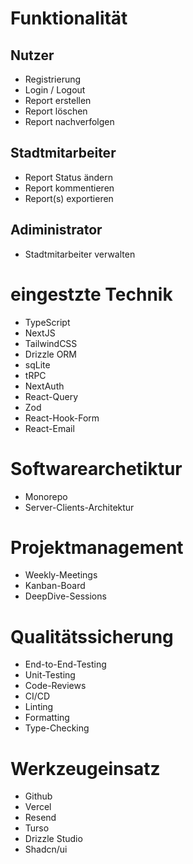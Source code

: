 # Funktionalität
## Nutzer
- Registrierung
- Login / Logout
- Report erstellen
- Report löschen
- Report nachverfolgen

## Stadtmitarbeiter
- Report Status ändern
- Report kommentieren
- Report(s) exportieren

## Adiministrator
- Stadtmitarbeiter verwalten

# eingestzte Technik
- TypeScript
- NextJS
- TailwindCSS
- Drizzle ORM
- sqLite
- tRPC
- NextAuth
- React-Query
- Zod
- React-Hook-Form
- React-Email

# Softwarearchetiktur
- Monorepo
- Server-Clients-Architektur

# Projektmanagement
- Weekly-Meetings
- Kanban-Board
- DeepDive-Sessions

# Qualitätssicherung
- End-to-End-Testing
- Unit-Testing
- Code-Reviews
- CI/CD
- Linting
- Formatting
- Type-Checking

# Werkzeugeinsatz
- Github
- Vercel
- Resend
- Turso
- Drizzle Studio
- Shadcn/ui
